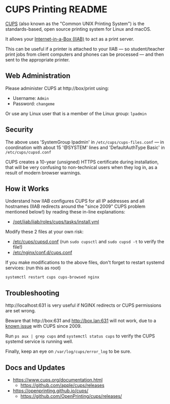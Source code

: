 # CUPS Printing README

[CUPS](https://en.wikipedia.org/wiki/CUPS) (also known as the "Common UNIX Printing System") is the standards-based, open source printing system for Linux and macOS.

It allows your [Internet-in-a-Box (IIAB)](http://internet-in-a-box.org) to act as a print server.

This can be useful if a printer is attached to your IIAB &mdash; so student/teacher print jobs from client computers and phones can be processed &mdash; and then sent to the appropriate printer.

## Web Administration

Please administer CUPS at http://box/print using:

- Username: `Admin`
- Password: `changeme`

Or use any Linux user that is a member of the Linux group: `lpadmin`

## Security

The above uses 'SystemGroup lpadmin' in `/etc/cups/cups-files.conf` &mdash; in coordination with about 15 '@SYSTEM' lines and 'DefaultAuthType Basic' in `/etc/cups/cupsd.conf`

CUPS creates a 10-year (unsigned) HTTPS certificate during installation, that will be very confusing to non-technical users when they log in, as a result of modern browser warnings.

## How it Works

Understand how IIAB configures CUPS for all IP addresses and all hostnames (IIAB redirects around the "since 2009" CUPS problem mentioned below!) by reading these in-line explanations:

- [/opt/iiab/iiab/roles/cups/tasks/install.yml](tasks/install.yml)

Modify these 2 files at your own risk:

- [/etc/cups/cupsd.conf](https://www.cups.org/doc/man-cupsd.conf.html) (run `sudo cupsctl` and `sudo cupsd -t` to verify the file!)
- [/etc/nginx/conf.d/cups.conf](templates/cups.conf.j2)

If you make modifications to the above files, don't forget to restart systemd services: (run this as root)

```
systemctl restart cups cups-browsed nginx
```
## Troubleshooting

http://localhost:631 is very useful if NGINX redirects or CUPS permissions are set wrong.

Beware that http://box:631 and http://box.lan:631 will not work, due to a [known issue](https://bugs.debian.org/cgi-bin/bugreport.cgi?bug=530027) with CUPS since 2009.

Run `ps aux | grep cups` and `systemctl status cups` to verify the CUPS systemd service is running well.

Finally, keep an eye on `/var/log/cups/error_log` to be sure.

## Docs and Updates

- https://www.cups.org/documentation.html
  - https://github.com/apple/cups/releases
- https://openprinting.github.io/cups/
  - https://github.com/OpenPrinting/cups/releases/
